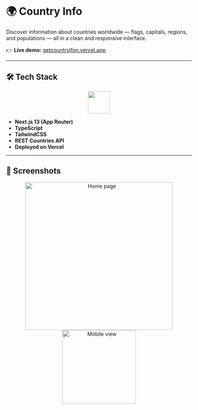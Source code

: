# 🌍 Country Info

Discover information about countries worldwide — flags, capitals, regions, and populations — all in a clean and responsive interface.  

👉 **Live demo:** [getcountryifon.vercel.app](https://getcountryifon.vercel.app)

---

## 🛠 Tech Stack

<p align="center">
  <img src="https://skillicons.dev/icons?i=next,ts,tailwind,vercel" height="60" />
</p>

- **Next.js 13 (App Router)**
- **TypeScript**
- **TailwindCSS**
- **REST Countries API**
- **Deployed on Vercel**

---

## 📸 Screenshots  

<p align="center">
  <img src="assets/screenshot-home.png" alt="Home page" width="400"/>
  <img src="assets/screenshot-mobile.png" alt="Mobile view" width="200"/>
</p>

